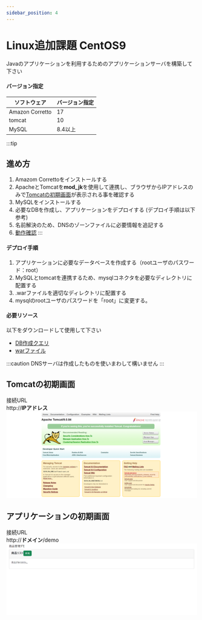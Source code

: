 ```yaml
---
sidebar_position: 4
---
```


# Linux追加課題 CentOS9

Javaのアプリケーションを利用するためのアプリケーションサーバを構築して下さい  


#### バージョン指定

|ソフトウェア|バージョン指定|
|--|--|
|Amazon Corretto |17|
|tomcat|10|
|MySQL |8.4以上|

:::tip
## 進め方
1. Amazom Correttoをインストールする
2. ApacheとTomcatを**mod_jk**を使用して連携し、ブラウザからIPアドレスのみで[Tomcatの初期画面](#tomcatの初期画面)が表示される事を確認する
3. MySQLをインストールする
4. 必要なDBを作成し、アプリケーションをデプロイする (デプロイ手順は以下参考)
5. 名前解決のため、DNSのゾーンファイルに必要情報を追記する
6. [動作確認](#アプリケーションの初期画面)
:::


#### デプロイ手順
1. アプリケーションに必要なデータベースを作成する（rootユーザのパスワード：root）
2. MySQLとtomcatを連携するため、mysqlコネクタを必要なディレクトリに配置する
3. .warファイルを適切なディレクトリに配置する
4. mysqlのrootユーザのパスワードを「root」に変更する。

#### 必要リソース
以下をダウンロードして使用して下さい
- [DB作成クエリ](./files/calApp.sql)
- [warファイル](./files/calApp.war)



:::caution
DNSサーバは作成したものを使いまわして構いません
:::


## Tomcatの初期画面

接続URL  
http://**IPアドレス**
![tomcat](./img/tomcat0.png)

## アプリケーションの初期画面
接続URL  
http://**ドメイン**/demo
![tomcat](./img/centos9/centos9_deploy_demo.png)
